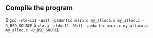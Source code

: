 ## Compile the program

$ `gcc -std=c11 -Wall -pedantic main.c my_alloca.c my_alloc.c -D_BSD_SOURCE`
$ `clang -std=c11 -Wall -pedantic main.c my_alloca.c my_alloc.c -D_BSD_SOURCE`
